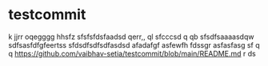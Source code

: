 # testcommit
k
jjrr
oqegggg
hhsfz
sfsfsfdsfaadsd  qerr,,  ql
sfcccsd q qb
sfsdfsaaaasdqw
sdfsasfdfgfeertss
sfdsdfsdfsdfasdsd
afadafgf
asfewfh
fdssgr
asfasfasg
sf
  q q
https://github.com/vaibhav-setia/testcommit/blob/main/README.md
r
ds
